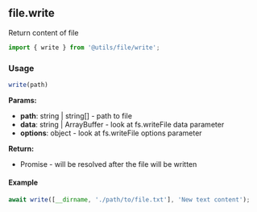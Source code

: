 ## file.write

Return content of file

```javascript
import { write } from '@utils/file/write';
```

### Usage

```javascript
write(path)
```

**Params:**

* **path**: string | string[] - path to file
* **data**: string | ArrayBuffer - look at fs.writeFile data parameter
* **options**: object - look at fs.writeFile options parameter

**Return:**

* Promise<void> - will be resolved after the file will be written

#### Example

```javascript
await write([__dirname, './path/to/file.txt'], 'New text content');
```